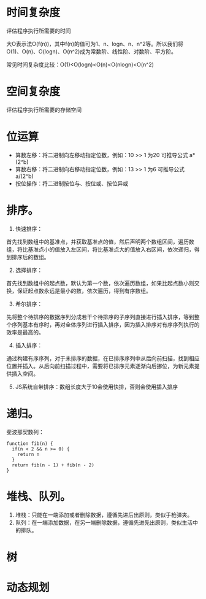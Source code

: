 # 时间复杂度

评估程序执行所需要的时间

大O表示法O(f(n))，其中f(n)的值可为1、n、logn、n、n^2等。所以我们将 O(1)、O(n)、O(logn)、O(n^2)成为常数阶、线性阶、对数阶、平方阶。

常见时间复杂度比较：O(1)<O(logn)<O(n)<O(nlogn)<O(n^2)

# 空间复杂度

评估程序执行所需要的存储空间

# 位运算

* 算数左移：将二进制向左移动指定位数，例如：10 >> 1 为20 可推导公式 a*(2^b)
* 算数右移：将二进制向右移动指定位数，例如：13 >> 1 为6 可推导公式 a/(2^b)
* 按位操作：将二进制按位与、按位或、按位异或

# 排序。

1. 快速排序：

  首先找到数组中的基准点，并获取基准点的值，然后声明两个数组区间，遍历数组，将比基准点小的值放入左区间，将比基准点大的值放入右区间，依次递归，得到排序后的数组。

2. 选择排序：

  首先找到数组中的起点数，默认为第一个数，依次遍历数组，如果比起点数小则交换，保证起点数永远是最小的数，依次遍历，得到有序数组。

3. 希尔排序：

  先将整个待排序的数据序列分成若干个待排序的子序列直接进行插入排序，等到整个序列基本有序时，再对全体序列进行插入排序，因为插入排序对有序序列执行的效率是最高的。
  
4. 插入排序：

  通过构建有序序列，对于未排序的数据，在已排序序列中从后向前扫描，找到相应位置并插入。从后向前扫描过程中，需要将已排序元素逐渐向后挪位，为新元素提供插入空间。
  
5. JS系统自带排序：数组长度大于10会使用快排，否则会使用插入排序

# 递归。

斐波那契数列：
```
function fib(n) {
  if(n < 2 && n >= 0) {
    return n
  }
  return fib(n - 1) + fib(n - 2)
}
```

# 堆栈、队列。

1. 堆栈：只能在一端添加或者删除数据，遵循先进后出原则，类似手枪弹夹。
2. 队列：在一端添加数据，在另一端删除数据，遵循先进先出原则，类似生活中的排队。

# 树

# 动态规划
